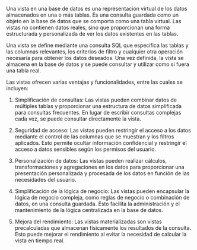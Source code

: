 Una vista en una base de datos es una representación virtual de los datos almacenados en una o más tablas. Es una consulta guardada como un objeto en la base de datos que se comporta como una tabla virtual. Las vistas no contienen datos reales, sino que proporcionan una forma estructurada y personalizada de ver los datos existentes en las tablas.

Una vista se define mediante una consulta SQL que especifica las tablas y las columnas relevantes, los criterios de filtro y cualquier otra operación necesaria para obtener los datos deseados. Una vez definida, la vista se almacena en la base de datos y se puede consultar y utilizar como si fuera una tabla real.

Las vistas ofrecen varias ventajas y funcionalidades, entre las cuales se incluyen:

1. Simplificación de consultas: Las vistas pueden combinar datos de múltiples tablas y proporcionar una estructura de datos simplificada para consultas frecuentes. En lugar de escribir consultas complejas cada vez, se puede consultar directamente la vista.
    
2. Seguridad de acceso: Las vistas pueden restringir el acceso a los datos mediante el control de las columnas que se muestran y los filtros aplicados. Esto permite ocultar información confidencial y restringir el acceso a datos sensibles según los permisos del usuario.
    
3. Personalización de datos: Las vistas pueden realizar cálculos, transformaciones y agregaciones en los datos para proporcionar una presentación personalizada y procesada de los datos en función de las necesidades del usuario.
    
4. Simplificación de la lógica de negocio: Las vistas pueden encapsular la lógica de negocio compleja, como reglas de negocio o combinación de datos, en una consulta guardada. Esto facilita la administración y el mantenimiento de la lógica centralizada en la base de datos.
    
5. Mejora del rendimiento: Las vistas materializadas son vistas precalculadas que almacenan físicamente los resultados de la consulta. Esto puede mejorar el rendimiento al evitar la necesidad de calcular la vista en tiempo real.